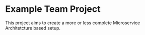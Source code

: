 # Example Team Project

This project aims to create a more or less complete Microservice Architetcture based setup.
